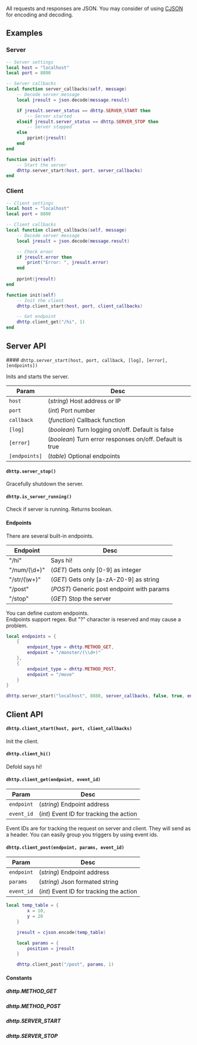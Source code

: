
All requests and responses are JSON. You may consider of using [CJSON](https://github.com/Melsoft-Games/defold-cjson) for encoding and decoding.

## Examples

### Server

```lua
-- Server settings
local host = "localhost"
local port = 8800

-- Server callbacks
local function server_callbacks(self, message)
	-- Decode server message
    local jresult = json.decode(message.result)

    if jresult.server_status == dhttp.SERVER_START then
        -- Server started
    elseif jresult.server_status == dhttp.SERVER_STOP then
        -- Server stopped
    else
        pprint(jresult)
    end
end

function init(self)
    -- Start the server
    dhttp.server_start(host, port, server_callbacks)
end
```

### Client
```lua
-- Client settings
local host = "localhost"
local port = 8800

-- Client callbacks
local function client_callbacks(self, message)
    -- Decode server message
    local jresult = json.decode(message.result)

	-- Check eroor
    if jresult.error then
        print("Error: ", jresult.error)
	end
	
	pprint(jresult)
end

function init(self)
    -- Init the client
    dhttp.client_start(host, port, client_callbacks)

    -- Get endpoint
    dhttp.client_get("/hi", 1)
end
```


## Server API

#### `dhttp.server_start(host, port, callback, [log], [error], [endpoints])`


Inits and starts the server.

| Param  | Desc |
| ------------- | ------------- |
| `host`  | (_string_) Host address or IP  |
| `port`  | (_int_) Port number  |
| `callback`  | (_function_) Callback function  |
| `[log]`  | (_boolean_) Turn logging on/off. Default is false |
| `[error]`  | (_boolean_) Turn error responses on/off. Default is true |
| `[endpoints]`  | (_table_) Optional endpoints |

#### `dhttp.server_stop()`

Gracefully shutdown the server.

#### `dhttp.is_server_running()`

Check if server is running. Returns boolean.

#### Endpoints

There are several built-in endpoints.

| Endpoint  | Desc |
| ------------- | ------------- |
| "/hi" | Says hi!  |
| "/num/(\d+)" | (_GET_) Gets only [0-9] as integer  |
| "/str/(\w+)" | (_GET_) Gets only [a-zA-Z0-9] as string  |
| "/post" | (_POST_) Generic post endpoint with params  |
| "/stop" | (_GET_) Stop the server  |

You can define custom endpoints.  
Endpoints support regex. But "?" character is reserved and may cause a problem.


```lua
local endpoints = {
    {
        endpoint_type = dhttp.METHOD_GET,
        endpoint = "/monster/(\\d+)"
    },
    {
        endpoint_type = dhttp.METHOD_POST,
        endpoint = "/move"
    }
}

dhttp.server_start("localhost", 8888, server_callbacks, false, true, endpoints)

```

## Client API

#### `dhttp.client_start(host, port, client_callbacks)`

Init the client.

#### `dhttp.client_hi()`

Defold says hi!

#### `dhttp.client_get(endpoint, event_id)`

| Param  | Desc |
| ------------- | ------------- |
| `endpoint` | (_string_) Endpoint address  |
| `event_id`| (_int_) Event ID for tracking the action  |

Event IDs are for tracking the request on server and client. They will send as a header. You can easily group you triggers by using event ids.

#### `dhttp.client_post(endpoint, params, event_id)`

| Param  | Desc |
| ------------- | ------------- |
| `endpoint` | (_string_) Endpoint address  |
| `params` | (_string_) Json formated string  |
| `event_id`| (_int_) Event ID for tracking the action  |

```lua
local temp_table = {
        x = 10,
        y = 20
    }

    jresult = cjson.encode(temp_table)

    local params = {
        position = jresult
    }

    dhttp.client_post("/post", params, 1)
```

#### Constants

##### dhttp.METHOD_GET
##### dhttp.METHOD_POST
##### dhttp.SERVER_START
##### dhttp.SERVER_STOP